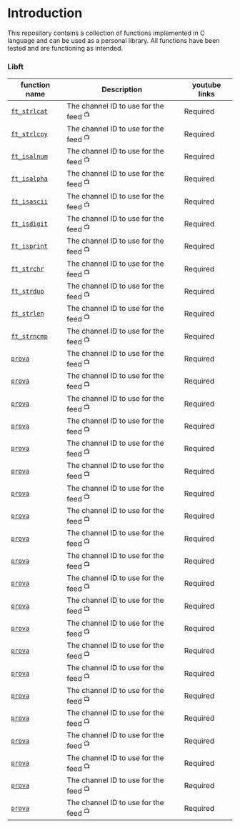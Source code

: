 # Introduction

This repository contains a collection of functions implemented in C language and can be used as a personal library. All functions have been tested and are functioning as intended. 

### Libft
| function name | Description | youtube links |
 | ----------------------------- | ------------------------------------------------- | ------------------------------------------------------- |
  | [`ft_strlcat`](https://github.com/atucci/libft_42/blob/main/ft_strlcat.c) | The channel ID to use for the feed <sup>📺</sup> | Required | 
   | [`ft_strlcpy`]()| The channel ID to use for the feed <sup>📺</sup> | Required |
   | [`ft_isalnum`]()| The channel ID to use for the feed <sup>📺</sup> | Required |
   | [`ft_isalpha`]()| The channel ID to use for the feed <sup>📺</sup> | Required | 
   | [`ft_isascii`]()| The channel ID to use for the feed <sup>📺</sup> | Required | 
   | [`ft_isdigit`]()| The channel ID to use for the feed <sup>📺</sup> | Required | 
   | [`ft_isprint`]()| The channel ID to use for the feed <sup>📺</sup> | Required | 
   | [`ft_strchr`]()| The channel ID to use for the feed <sup>📺</sup> | Required |   | `prova` | The channel ID to use for the feed <sup>📺</sup> | Required | 
   | [`ft_strdup`]()| The channel ID to use for the feed <sup>📺</sup> | Required |
   | [`ft_strlen`]()| The channel ID to use for the feed <sup>📺</sup> | Required |
   | [`ft_strncmp`]()| The channel ID to use for the feed <sup>📺</sup> | Required | 
   | [`prova`]() | The channel ID to use for the feed <sup>📺</sup> | Required | 
   | [`prova`]() | The channel ID to use for the feed <sup>📺</sup> | Required | 
   | [`prova`]() | The channel ID to use for the feed <sup>📺</sup> | Required | 
   | [`prova`]() | The channel ID to use for the feed <sup>📺</sup> | Required | 
   | [`prova`]() | The channel ID to use for the feed <sup>📺</sup> | Required | 
   | [`prova`]() | The channel ID to use for the feed <sup>📺</sup> | Required | 
   | [`prova`]() | The channel ID to use for the feed <sup>📺</sup> | Required | 
   | [`prova`]() | The channel ID to use for the feed <sup>📺</sup> | Required | 
   | [`prova`]() | The channel ID to use for the feed <sup>📺</sup> | Required | 
   | [`prova`]() | The channel ID to use for the feed <sup>📺</sup> | Required | 
   | [`prova`]() | The channel ID to use for the feed <sup>📺</sup> | Required | 
   | [`prova`]() | The channel ID to use for the feed <sup>📺</sup> | Required | 
   | [`prova`]() | The channel ID to use for the feed <sup>📺</sup> | Required | 
   | [`prova`]() | The channel ID to use for the feed <sup>📺</sup> | Required | 
   | [`prova`]() | The channel ID to use for the feed <sup>📺</sup> | Required | 
   | [`prova`]() | The channel ID to use for the feed <sup>📺</sup> | Required | 
   | [`prova`]() | The channel ID to use for the feed <sup>📺</sup> | Required | 
   | [`prova`]() | The channel ID to use for the feed <sup>📺</sup> | Required | 
   | [`prova`]() | The channel ID to use for the feed <sup>📺</sup> | Required | 
   | [`prova`]() | The channel ID to use for the feed <sup>📺</sup> | Required | 
   | [`prova`]() | The channel ID to use for the feed <sup>📺</sup> | Required |
